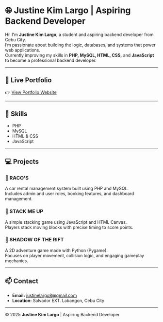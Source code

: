 # 🌐 Justine Kim Largo | Aspiring Backend Developer

Hi! I'm **Justine Kim Largo**, a student and aspiring backend developer from Cebu City.  
I’m passionate about building the logic, databases, and systems that power web applications.  
Currently improving my skills in **PHP, MySQL, HTML, CSS,** and **JavaScript** to become a professional backend developer.

---

## 🚀 Live Portfolio
👉 [View Portfolio Website](https://duhstine18.github.io/justine-portfolio/)

---

## 🧠 Skills
- PHP  
- MySQL  
- HTML & CSS  
- JavaScript  

---

## 💻 Projects
### 🔹 RACO’S  
A car rental management system built using PHP and MySQL.  
Includes admin and user roles, booking features, and dashboard management.  

### 🔹 STACK ME UP  
A simple stacking game using JavaScript and HTML Canvas.  
Players stack moving blocks with precise timing to score points.  

### 🔹 SHADOW OF THE RIFT  
A 2D adventure game made with Python (Pygame).  
Focuses on player movement, collision logic, and engaging gameplay mechanics.

---

## 📫 Contact
- **Email:** [justinelargo8@gmail.com](mailto:justinelargo8@gmail.com)  
- **Location:** Salvador EXT. Labangon, Cebu City  

---

© 2025 **Justine Kim Largo** | Aspiring Backend Developer
